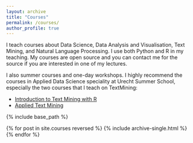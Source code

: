 ```yaml
---
layout: archive
title: "Courses"
permalink: /courses/
author_profile: true
---
```

I teach courses about Data Science, Data Analysis and Visualisation, Text Mining, and Natural Language Processing. I use both Python and R in my teaching. My courses are open source and you can contact me for the source if you are interested in one of my lectures.

I also summer courses and one-day workshops. I highly recommend the courses in Applied Data Science speciality at Urecht Summer School, especially the two courses that I teach on TextMining:
* [Introduction to Text Mining with R](https://utrechtsummerschool.nl/courses/social-sciences/data-science-introduction-to-text-mining-with-r) 
* [Applied Text Mining](https://utrechtsummerschool.nl/courses/social-sciences/data-science-applied-text-mining)

{% include base_path %}

{% for post in site.courses reversed %}
  {% include archive-single.html %}
{% endfor %}
